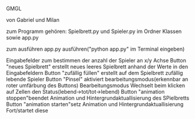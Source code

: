 GMGL

von Gabriel und Milan

zum Programm gehören:
Spielbrett.py und Spieler.py im Ordner Klassen
sowie app.py

zum ausführen app.py ausführen("python app.py" im Terminal eingeben)

Eingabefelder zum bestimmen der anzahl der Spieler an x/y Achse
Button "neues Spielbrett" erstellt neues leeres Spielbrett anhand der Werte in den Eingabefeldern
Button "zufällig füllen" erstellt auf dem Spielbrett zufällig lebende Spieler
Button "Pinsel" aktiviert bearbeitungsmodus(erkennbar an roter umfärbung des Buttons)
    Bearbeitungsmodus Wechselt beim klicken auf Zellen den Status(lebend->tot/tot->lebend)
Button "animation stoppen"beendet Animation und Hintergrundaktuallisierung des SPielbretts
Button "animation starten"setz Animation und Hintergrundaktuallisierung Fort/startet diese
